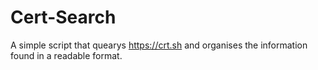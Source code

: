 # Cert-Search
A simple script that quearys https://crt.sh and organises the information found in a readable format.
